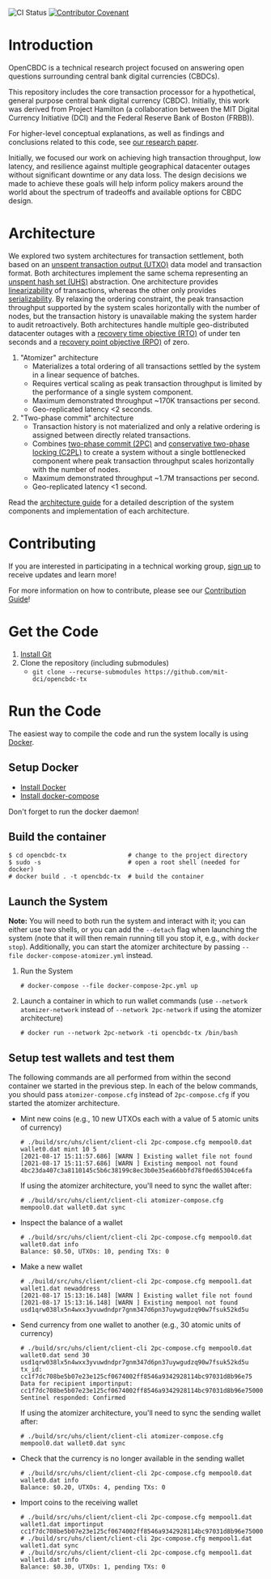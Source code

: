 ![CI Status](https://github.com/mit-dci/opencbdc-tx/actions/workflows/ci.yml/badge.svg)
[![Contributor Covenant](https://img.shields.io/badge/Contributor%20Covenant-2.0-4baaaa.svg)](docs/code_of_conduct.md)

# Introduction

OpenCBDC is a technical research project focused on answering open questions surrounding central bank digital currencies (CBDCs).

This repository includes the core transaction processor for a hypothetical, general purpose central bank digital currency (CBDC).
Initially, this work was derived from Project Hamilton (a collaboration between the MIT Digital Currency Initiative (DCI) and the Federal Reserve Bank of Boston (FRBB)).

For higher-level conceptual explanations, as well as findings and conclusions related to this code, see [our research paper](https://dci.mit.edu/opencbdc).

Initially, we focused our work on achieving high transaction throughput, low latency, and resilience against multiple geographical datacenter outages without significant downtime or any data loss.
The design decisions we made to achieve these goals will help inform policy makers around the world about the spectrum of tradeoffs and available options for CBDC design.

# Architecture

We explored two system architectures for transaction settlement, both based on an [unspent transaction output (UTXO)](https://en.wikipedia.org/wiki/Unspent_transaction_output) data model and transaction format.
Both architectures implement the same schema representing an [unspent hash set (UHS)](https://lists.linuxfoundation.org/pipermail/bitcoin-dev/2018-May/015967.html) abstraction.
One architecture provides [linearizability](https://en.wikipedia.org/wiki/linearizability) of transactions, whereas the other only provides [serializability](https://en.wikipedia.org/wiki/Serializability).
By relaxing the ordering constraint, the peak transaction throughput supported by the system scales horizontally with the number of nodes, but the transaction history is unavailable making the system harder to audit retroactively.
Both architectures handle multiple geo-distributed datacenter outages with a [recovery time objective (RTO)](https://en.wikipedia.org/wiki/Disaster_recovery#Recovery_Time_Objective) of under ten seconds and a [recovery point objective (RPO)](https://en.wikipedia.org/wiki/Disaster_recovery#Recovery_Point_Objective) of zero.

1. "Atomizer" architecture
    - Materializes a total ordering of all transactions settled by the system in a linear sequence of batches.
    - Requires vertical scaling as peak transaction throughput is limited by the performance of a single system component.
    - Maximum demonstrated throughput ~170K transactions per second.
    - Geo-replicated latency <2 seconds.
1. "Two-phase commit" architecture
    - Transaction history is not materialized and only a relative ordering is assigned between directly related transactions.
    - Combines [two-phase commit (2PC)](https://en.wikipedia.org/wiki/Two-phase_commit_protocol) and [conservative two-phase locking (C2PL)](https://en.wikipedia.org/wiki/Conservative_two-phase_locking) to create a system without a single bottlenecked component where peak transaction throughput scales horizontally with the number of nodes.
    - Maximum demonstrated throughput ~1.7M transactions per second.
    - Geo-replicated latency <1 second.

Read the [architecture guide](docs/architecture.md) for a detailed description of the system components and implementation of each architecture.

# Contributing

If you are interested in participating in a technical working group, [sign up](https://dci.mit.edu/opencbdc-interest) to receive updates and learn more!

For more information on how to contribute, please see our [Contribution Guide](docs/contributing.md)!

# Get the Code

1. [Install Git](https://git-scm.com/book/en/v2/Getting-Started-Installing-Git)
1. Clone the repository (including submodules)
    - `git clone --recurse-submodules https://github.com/mit-dci/opencbdc-tx`

# Run the Code

The easiest way to compile the code and run the system locally is using [Docker](https://www.docker.com).

## Setup Docker

* [Install Docker](https://docs.docker.com/get-docker/)
* [Install docker-compose](https://docs.docker.com/compose/install/)

Don't forget to run the docker daemon!

## Build the container

```terminal
$ cd opencbdc-tx                 # change to the project directory
$ sudo -s                        # open a root shell (needed for docker)
# docker build . -t opencbdc-tx  # build the container
```

## Launch the System

**Note:** You will need to both run the system and interact with it; you can either use two shells, or you can add the `--detach` flag when launching the system (note that it will then remain running till you stop it, e.g., with `docker stop`).
Additionally, you can start the atomizer architecture by passing `--file docker-compose-atomizer.yml` instead.

1. Run the System
   ```terminal
   # docker-compose --file docker-compose-2pc.yml up
   ```
1. Launch a container in which to run wallet commands (use `--network atomizer-network` instead of `--network 2pc-network` if using the atomizer architecture)
   ```terminal
   # docker run --network 2pc-network -ti opencbdc-tx /bin/bash
   ```

## Setup test wallets and test them

The following commands are all performed from within the second container we started in the previous step.
In each of the below commands, you should pass `atomizer-compose.cfg` instead of `2pc-compose.cfg` if you started the atomizer architecture.

* Mint new coins (e.g., 10 new UTXOs each with a value of 5 atomic units of currency)
  ```terminal
  # ./build/src/uhs/client/client-cli 2pc-compose.cfg mempool0.dat wallet0.dat mint 10 5
  [2021-08-17 15:11:57.686] [WARN ] Existing wallet file not found
  [2021-08-17 15:11:57.686] [WARN ] Existing mempool not found
  4bc23da407c3a8110145c5b6c38199c8ec3b0e35ea66bbfd78f0ed65304ce6fa
  ```

  If using the atomizer architecture, you'll need to sync the wallet after:
  ```terminal
  # ./build/src/uhs/client/client-cli atomizer-compose.cfg mempool0.dat wallet0.dat sync
  ```

* Inspect the balance of a wallet
  ```terminal
  # ./build/src/uhs/client/client-cli 2pc-compose.cfg mempool0.dat wallet0.dat info
  Balance: $0.50, UTXOs: 10, pending TXs: 0
  ```

* Make a new wallet
  ```terminal
  # ./build/src/uhs/client/client-cli 2pc-compose.cfg mempool1.dat wallet1.dat newaddress
  [2021-08-17 15:13:16.148] [WARN ] Existing wallet file not found
  [2021-08-17 15:13:16.148] [WARN ] Existing mempool not found
  usd1qrw038lx5n4wxx3yvuwdndpr7gnm347d6pn37uywgudzq90w7fsuk52kd5u
  ```

* Send currency from one wallet to another (e.g., 30 atomic units of currency)
  ```terminal
  # ./build/src/uhs/client/client-cli 2pc-compose.cfg mempool0.dat wallet0.dat send 30 usd1qrw038lx5n4wxx3yvuwdndpr7gnm347d6pn37uywgudzq90w7fsuk52kd5u
  tx_id:
  cc1f7dc708be5b07e23e125cf0674002ff8546a9342928114bc97031d8b96e75
  Data for recipient importinput:
  cc1f7dc708be5b07e23e125cf0674002ff8546a9342928114bc97031d8b96e750000000000000000d0e4f689b550f623e9370edae235de50417860be0f2f8e924eca9f402fcefeaa1e00000000000000
  Sentinel responded: Confirmed
  ```

  If using the atomizer architecture, you'll need to sync the sending wallet after:
  ```terminal
  # ./build/src/uhs/client/client-cli atomizer-compose.cfg mempool0.dat wallet0.dat sync
  ```

* Check that the currency is no longer available in the sending wallet
  ```terminal
  # ./build/src/uhs/client/client-cli 2pc-compose.cfg mempool0.dat wallet0.dat info
  Balance: $0.20, UTXOs: 4, pending TXs: 0
  ```

* Import coins to the receiving wallet
  ```terminal
  # ./build/src/uhs/client/client-cli 2pc-compose.cfg mempool1.dat wallet1.dat importinput cc1f7dc708be5b07e23e125cf0674002ff8546a9342928114bc97031d8b96e750000000000000000d0e4f689b550f623e9370edae235de50417860be0f2f8e924eca9f402fcefeaa1e00000000000000
  # ./build/src/uhs/client/client-cli 2pc-compose.cfg mempool1.dat wallet1.dat sync
  # ./build/src/uhs/client/client-cli 2pc-compose.cfg mempool1.dat wallet1.dat info
  Balance: $0.30, UTXOs: 1, pending TXs: 0
  ```
